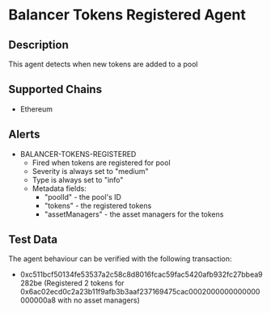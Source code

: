 # Balancer Tokens Registered Agent

## Description

This agent detects when new tokens are added to a pool

## Supported Chains

- Ethereum

## Alerts

- BALANCER-TOKENS-REGISTERED
  - Fired when tokens are registered for pool
  - Severity is always set to "medium"
  - Type is always set to "info"
  - Metadata fields:
    - "poolId" - the pool's ID
    - "tokens" - the registered tokens
    - "assetManagers" - the asset managers for the tokens

## Test Data

The agent behaviour can be verified with the following transaction:

- 0xc511bcf50134fe53537a2c58c8d8016fcac59fac5420afb932fc27bbea9282be (Registered 2 tokens for 0x6ac02ecd0c2a23b11f9afb3b3aaf237169475cac0002000000000000000000a8 with no asset managers)
